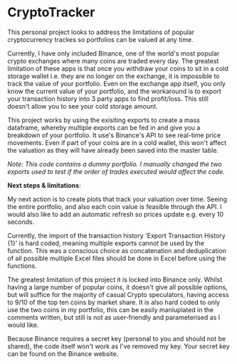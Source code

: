 # CryptoTracker

This personal project looks to address the limitations of popular cryptocurrency trackes so portfolios can be valued at any time.

Currently, I have only included Binance, one of the world's most popular crypto exchanges where many coins are traded every day. The greatest limitation of these apps is that once you withdraw your coins to sit in a cold storage wallet i.e. they are no longer on the exchange, it is impossible to track the value of your portfolio. Even on the exchange app itself, you only know the current value of your portfolio, and the workaround is to export your transaction history into 3 party apps to find profit/loss. This still doesn't allow you to see your cold storage amount.

This project works by using the exisiting exports to create a mass dataframe, whereby multiple exports can be fed in and give you a breakdown of your portfolio. It use's Binance's API to see real-time price movements. Even if part of your coins are in a cold wallet, this won't affect the valuation as they will have already been saved into the master table.

*Note: This code contains a dummy portfolio. I manually changed the two exports used to test if the order of trades executed would affect the code.*

**Next steps & limitations**:

My next action is to create plots that track your valuation over time. Seeing the entire portfolio, and also each coin value is feasible through the API.
I would also like to add an automatic refresh so prices update e.g. every 10 seconds.

Currently, the import of the transaction history 'Export Transaction History {1}' is hard coded, meaning multiple exports cannot be used by the function. This was a conscious choice as concatenation and deduplication of all possible multiple Excel files should be done in Excel before using the functions.

The greatest limitation of this project it is locked into Binance only. Whilst having a large number of popular coins, it doesn't give all possible options, but will suffice for the majority of casual Crypto speculators, having access to 9/10 of the top ten coins by market share.
It is also hard coded to only use the two coins in my portfolio, this can be easily maniuplated in the comments written, but still is not as user-friendly and parameterised as I would like.

Because Binance requires a secret key (personal to you and should not be shared), the code itself won't work as I've removed my key. Your secret key can be found on the Binance website.
